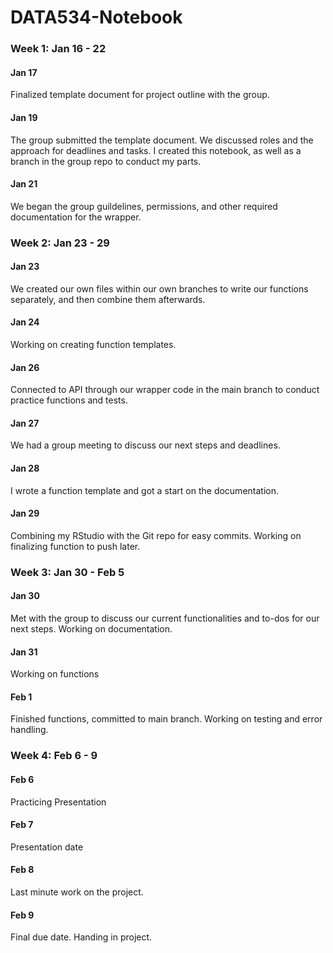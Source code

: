 # DATA534-Notebook

### Week 1: Jan 16 - 22

#### Jan 17

Finalized template document for project outline with the group.

#### Jan 19

The group submitted the template document. We discussed roles and the approach for deadlines and tasks. I created this notebook, as well as a branch in the group repo to conduct my parts.

#### Jan 21

We began the group guildelines, permissions, and other required documentation for the wrapper.

### Week 2: Jan 23 - 29

#### Jan 23

We created our own files within our own branches to write our functions separately, and then combine them afterwards.

#### Jan 24

Working on creating function templates.

#### Jan 26

Connected to API through our wrapper code in the main branch to conduct practice functions and tests.

#### Jan 27

We had a group meeting to discuss our next steps and deadlines.

#### Jan 28

I wrote a function template and got a start on the documentation.

#### Jan 29

Combining my RStudio with the Git repo for easy commits. Working on finalizing function to push later.

### Week 3: Jan 30 - Feb 5

#### Jan 30 

Met with the group to discuss our current functionalities and to-dos for our next steps. Working on documentation.

#### Jan 31

Working on functions

#### Feb 1

Finished functions, committed to main branch. Working on testing and error handling.

### Week 4: Feb 6 - 9

#### Feb 6

Practicing Presentation

#### Feb 7

Presentation date

#### Feb 8

Last minute work on the project.

#### Feb 9

Final due date. Handing in project.
